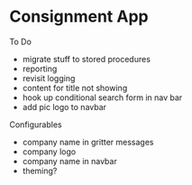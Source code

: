 # Consignment App

To Do
* migrate stuff to stored procedures
* reporting
* revisit logging
* content for title not showing
* hook up conditional search form in nav bar
* add pic logo to navbar

Configurables
* company name in gritter messages
* company logo
* company name in navbar
* theming?
   
    